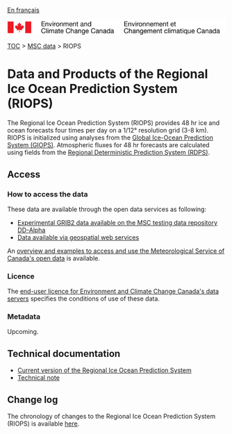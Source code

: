[En français](readme_riops_fr.md)

![ECCC logo](../../img_eccc-logo.png)

[TOC](../../readme_en.md) > [MSC data](../readme_en.md) > RIOPS

# Data and Products of the Regional Ice Ocean Prediction System (RIOPS)

The Regional Ice Ocean Prediction System (RIOPS) provides 48 hr ice and ocean forecasts four times per day on a 1/12° resolution grid (3-8 km). RIOPS is initialized using analyses from the [Global Ice-Ocean Prediction System (GIOPS)](../nwp_giops/readme_giops_en.md). Atmospheric fluxes for 48 hr forecasts are calculated using fields from the [Regional Deterministic Prediction System (RDPS)](../nwp_rdps/readme_rdps_en.md).

## Access

### How to access the data

These data are available through the open data services as following:

* [Experimental GRIB2 data available on the MSC testing data repository DD-Alpha](readme_riops-datamart-alpha_en.md) 
* [Data available via geospatial web services](../../msc-geomet/readme_en.md) 

An [overview and examples to access and use the Meteorological Service of Canada's open data](../../usage/readme_en.md) is available.

### Licence

The [end-user licence for Environment and Climate Change Canada's data servers](../../licence/readme_en.md) specifies the conditions of use of these data.

### Metadata

Upcoming.

## Technical documentation

* [Current version of the Regional Ice Ocean Prediction System](https://collaboration.cmc.ec.gc.ca/cmc/CMOI/product_guide/docs/tech_specifications/tech_specifications_RIOPS_e.pdf)
* [Technical note](https://collaboration.cmc.ec.gc.ca/cmc/CMOI/product_guide/docs/tech_notes/technote_riops_e.pdf)

## Change log

The chronology of changes to the Regional Ice Ocean Prediction System (RIOPS) is available [here](changelog_riops_en.md).
